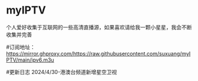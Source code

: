 # myIPTV
个人爱好收集于互联网的一些高清直播源，如果喜欢请给我一颗小星星，我会不断收集并完善

#订阅地址：https://mirror.ghproxy.com/https://raw.githubusercontent.com/suxuang/myIPTV/main/ipv6.m3u

#更新日志
2024/4/30-港澳台频道新增星空卫视
